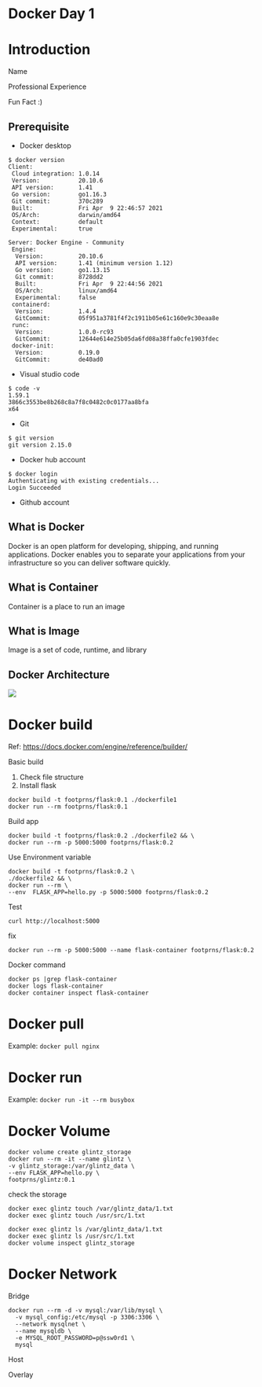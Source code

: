 # Docker Day 1

# Introduction
Name

Professional Experience

Fun Fact :)

## Prerequisite
* Docker desktop
```
$ docker version
Client:
 Cloud integration: 1.0.14
 Version:           20.10.6
 API version:       1.41
 Go version:        go1.16.3
 Git commit:        370c289
 Built:             Fri Apr  9 22:46:57 2021
 OS/Arch:           darwin/amd64
 Context:           default
 Experimental:      true

Server: Docker Engine - Community
 Engine:
  Version:          20.10.6
  API version:      1.41 (minimum version 1.12)
  Go version:       go1.13.15
  Git commit:       8728dd2
  Built:            Fri Apr  9 22:44:56 2021
  OS/Arch:          linux/amd64
  Experimental:     false
 containerd:
  Version:          1.4.4
  GitCommit:        05f951a3781f4f2c1911b05e61c160e9c30eaa8e
 runc:
  Version:          1.0.0-rc93
  GitCommit:        12644e614e25b05da6fd08a38ffa0cfe1903fdec
 docker-init:
  Version:          0.19.0
  GitCommit:        de40ad0
```
* Visual studio code 
```
$ code -v
1.59.1
3866c3553be8b268c8a7f8c0482c0c0177aa8bfa
x64
```
* Git
```
$ git version
git version 2.15.0
```
* Docker hub account
```
$ docker login
Authenticating with existing credentials...
Login Succeeded
```
* Github account

## What is Docker
Docker is an open platform for developing, shipping, and running applications. Docker enables you to separate your applications from your infrastructure so you can deliver software quickly.
## What is Container
Container is a place to run an image
## What is Image
Image is a set of code, runtime, and library

## Docker Architecture
![](https://docs.docker.com/engine/images/architecture.svg)

# Docker build
Ref: https://docs.docker.com/engine/reference/builder/

Basic build
1. Check file structure
2. Install flask
```
docker build -t footprns/flask:0.1 ./dockerfile1
docker run --rm footprns/flask:0.1
```

Build app
```
docker build -t footprns/flask:0.2 ./dockerfile2 && \
docker run --rm -p 5000:5000 footprns/flask:0.2
```

Use Environment variable
```
docker build -t footprns/flask:0.2 \
./dockerfile2 && \
docker run --rm \
--env  FLASK_APP=hello.py -p 5000:5000 footprns/flask:0.2
```
Test
```
curl http://localhost:5000
```
fix 
```
docker run --rm -p 5000:5000 --name flask-container footprns/flask:0.2
```
Docker command
```
docker ps |grep flask-container
docker logs flask-container
docker container inspect flask-container
```

# Docker pull
Example: `docker pull nginx`
# Docker run
Example: `docker run -it --rm busybox`

# Docker Volume
```
docker volume create glintz_storage
docker run --rm -it --name glintz \
-v glintz_storage:/var/glintz_data \
--env FLASK_APP=hello.py \
footprns/glintz:0.1
```
check the storage
```
docker exec glintz touch /var/glintz_data/1.txt
docker exec glintz touch /usr/src/1.txt

docker exec glintz ls /var/glintz_data/1.txt
docker exec glintz ls /usr/src/1.txt
docker volume inspect glintz_storage
```

# Docker Network
Bridge
```
docker run --rm -d -v mysql:/var/lib/mysql \
  -v mysql_config:/etc/mysql -p 3306:3306 \
  --network mysqlnet \
  --name mysqldb \
  -e MYSQL_ROOT_PASSWORD=p@ssw0rd1 \
  mysql
```
Host

Overlay